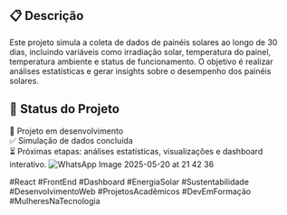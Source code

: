 
## 📋 Descrição

Este projeto simula a coleta de dados de painéis solares ao longo de 30 dias, incluindo variáveis como irradiação solar, temperatura do painel, temperatura ambiente e status de funcionamento. O objetivo é realizar análises estatísticas e gerar insights sobre o desempenho dos painéis solares.

## 🚀 Status do Projeto

🚧 Projeto em desenvolvimento <br>
✅ Simulação de dados concluída <br>
⏳ Próximas etapas: análises estatísticas, visualizações e dashboard interativo.
![WhatsApp Image 2025-05-20 at 21 42 36](https://github.com/user-attachments/assets/98dffebd-148a-4bd3-a0b4-d876241c6507)

#React #FrontEnd #Dashboard #EnergiaSolar #Sustentabilidade #DesenvolvimentoWeb #ProjetosAcadêmicos #DevEmFormação #MulheresNaTecnologia
